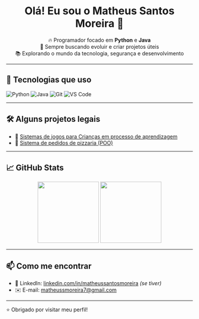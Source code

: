 <h1 align="center">Olá! Eu sou o Matheus Santos Moreira 👋</h1>

<p align="center">
  🔥 Programador focado em <strong>Python</strong> e <strong>Java</strong><br>
  🎯 Sempre buscando evoluir e criar projetos úteis<br>
  📚 Explorando o mundo da tecnologia, segurança e desenvolvimento
</p>

---

## 🚀 Tecnologias que uso

![Python](https://img.shields.io/badge/Python-3776AB?style=for-the-badge&logo=python&logoColor=white)
![Java](https://img.shields.io/badge/Java-ED8B00?style=for-the-badge&logo=java&logoColor=white)
![Git](https://img.shields.io/badge/Git-F05032?style=for-the-badge&logo=git&logoColor=white)
![VS Code](https://img.shields.io/badge/VSCode-0078d7?style=for-the-badge&logo=visual-studio-code&logoColor=white)

---

## 🛠️ Alguns projetos legais

- 🔐 [Sistemas de jogos para Crianças em processo de aprendizagem](https://github.com/MatheusMoreira77/Academia-do-Pixel.git)
- 🍕 [Sistema de pedidos de pizzaria (POO)](https://github.com/MatheusMoreira77/PizzaControl.git)



---

## 📈 GitHub Stats

<p align="center">
  <img src="https://github-readme-stats.vercel.app/api?username=MatheusMoreira77&show_icons=true&theme=radical" height="165">
  <img src="https://github-readme-stats.vercel.app/api/top-langs/?username=MatheusMoreira77&layout=compact&theme=radical" height="165">
</p>
</p>

---

## 📫 Como me encontrar

- 💼 LinkedIn: [linkedin.com/in/matheussantosmoreira](https://www.linkedin.com/in/matheus-santos-moreira-0a0812261/) *(se tiver)*
- ✉️ E-mail: matheussmoreira7@gmail.com

---

⭐ Obrigado por visitar meu perfil!
